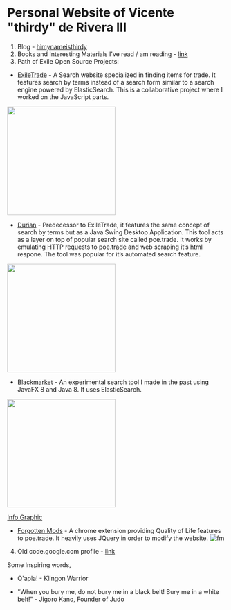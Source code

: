 # Personal Website of Vicente "thirdy" de Rivera III

1. Blog - [himynameisthirdy](http://himynameisthirdy.blogspot.com/)
2. Books and Interesting Materials I've read / am reading - [link](https://sites.google.com/site/thirdyderivera/books)
3. Path of Exile Open Source Projects:
  - [ExileTrade](http://exiletra.de/) - A Search website specialized in finding items for trade. It features search by terms instead of a search form similar to a search engine powered by ElasticSearch. This is a collaborative project where I worked on the JavaScript parts.
  
  <img src="https://cloud.githubusercontent.com/assets/75921/14044084/09984126-f2c7-11e5-8796-7986b1aeef17.PNG" width="250">

  - [Durian](http://thirdy.github.io/durian/) - Predecessor to ExileTrade, it features the same concept of search by terms but as a Java Swing Desktop Application. This tool acts as a layer on top of popular search site called poe.trade. It works by emulating HTTP requests to poe.trade and web scraping it’s html respone. The tool was popular for it’s automated search feature.
  
  <img src="https://cloud.githubusercontent.com/assets/75921/12061705/40575b44-afc8-11e5-8fd2-e4e2988648f7.PNG" width="250"> 
  
  - [Blackmarket](https://www.pathofexile.com/forum/view-thread/1454058) - An experimental search tool I made in the past using JavaFX 8 and Java 8. It uses ElasticSearch.
  
  <img src="https://cloud.githubusercontent.com/assets/75921/11016898/9b4ee630-85c9-11e5-8d20-fd2a8980595c.PNG" width="250"> 
  
  [Info Graphic](https://cloud.githubusercontent.com/assets/75921/11015037/7d0bf342-8589-11e5-84db-42c573759859.png)
  - [Forgotten Mods](https://www.pathofexile.com/forum/view-thread/1164052) - A chrome extension providing Quality of Life features to poe.trade. It heavily uses JQuery in order to modify the website.
  ![fm](https://camo.githubusercontent.com/7e1b02650e2b22cf42a4f8ddd3515ada1bbdc28d/687474703a2f2f692e696d6775722e636f6d2f4f3035693971532e706e67)
4. Old code.google.com profile - [link](https://code.google.com/u/109784704572906772367/)


Some Inspiring words,

 * Q'apla! - Klingon Warrior

 * "When you bury me, do not bury me in a black belt! Bury me in a white belt!" - Jigoro Kano, Founder of Judo
